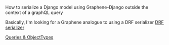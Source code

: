 How to serialize a Django model using Graphene-Django outside the context of a graphQL query

Basically, I'm looking for a Graphene analogue to using a DRF serializer
[DRF serializer](https://www.django-rest-framework.org/api-guide/serializers/#serializing-objects)

[Queries & ObjectTypes](https://docs.graphene-python.org/projects/django/en/latest/queries/)

